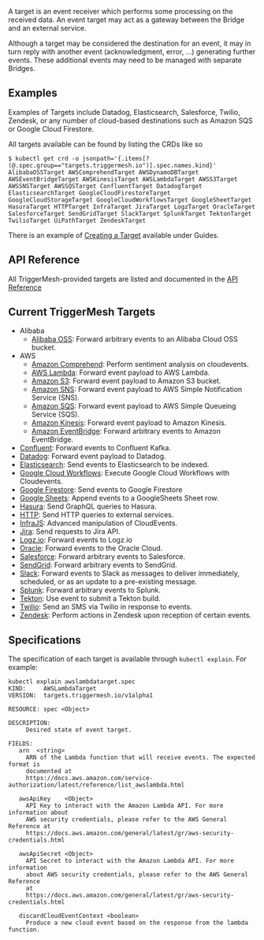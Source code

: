 A target is an event receiver which performs some processing on the received data. An event target may act as a gateway between the Bridge and an external service.

Although a target may be considered the destination for an event, it may in turn reply with another event (acknowledgment, error, ...) generating further events. These additional events may need to be managed with separate Bridges.

## Examples

Examples of Targets include Datadog, Elasticsearch, Salesforce, Twilio, Zendesk, or any number of cloud-based destinations such as Amazon SQS or Google Cloud Firestore.

All targets available can be found by listing the CRDs like so

```console
$ kubectl get crd -o jsonpath='{.items[?(@.spec.group=="targets.triggermesh.io")].spec.names.kind}'
AlibabaOSSTarget AWSComprehendTarget AWSDynamoDBTarget AWSEventBridgeTarget AWSKinesisTarget AWSLambdaTarget AWSS3Target AWSSNSTarget AWSSQSTarget ConfluentTarget DatadogTarget ElasticsearchTarget GoogleCloudFirestoreTarget GoogleCloudStorageTarget GoogleCloudWorkflowsTarget GoogleSheetTarget HasuraTarget HTTPTarget InfraTarget JiraTarget LogzTarget OracleTarget SalesforceTarget SendGridTarget SlackTarget SplunkTarget TektonTarget TwilioTarget UiPathTarget ZendeskTarget
```

There is an example of [Creating a Target](../guides/creatingatarget.md) available under Guides.

## API Reference

All TriggerMesh-provided targets are listed and documented in the [API Reference](../reference/targets.md)

## Current TriggerMesh Targets
- Alibaba
    - [Alibaba OSS](./alibabaoss.md): Forward arbitrary events to an Alibaba Cloud OSS bucket.
- AWS
    - [Amazon Comprehend](./awscomprehend.md): Perform sentiment analysis on cloudevents.
    - [AWS Lambda](./awslambda.md): Forward event payload to AWS Lambda.
    - [Amazon S3](./awss3.md): Forward event payload to Amazon S3 bucket.
    - [Amazon SNS](./awssns.md): Forward event payload to AWS Simple Notification Service (SNS).
    - [Amazon SQS](./awssqs.md): Forward event payload to AWS Simple Queueing Service (SQS).
    - [Amazon Kinesis](./awskinesis.md): Forward event payload to Amazon Kinesis.
    - [Amazon EventBridge](./awseventbridge.md): Forward arbitrary events to Amazon EventBridge.
- [Confluent](./confluent.md): Forward events to Confluent Kafka.
- [Datadog](./datadog.md): Forward event payload to Datadog.
- [Elasticsearch](./elasticsearch.md): Send events to Elasticsearch to be indexed.
- [Google Cloud Workflows](./googlecloudworkflows.md): Execute Google Cloud Workflows with Cloudevents.
- [Google Firestore](./googlefirestore.md): Send events to Google Firestore
- [Google Sheets](./googlesheets.md): Append events to a GoogleSheets Sheet row.
- [Hasura](./hasura.md): Send GraphQL queries to Hasura.
- [HTTP](./http.md): Send HTTP queries to external services.
- [InfraJS](./infrajs.md): Advanced manipulation of CloudEvents.
- [Jira](./jira.md): Send requests to Jira API.
- [Logz.io](./logz.md): Forward events to Logz.io
- [Oracle](./oracle.md): Forward events to the Oracle Cloud.
- [Salesforce](./salesforce.md): Forward arbitrary events to Salesforce.
- [SendGrid](./sendgrid.md): Forward arbitrary events to SendGrid.
- [Slack](./slack.md): Forward events to Slack as messages to deliver immediately, scheduled, or as an update to a pre-existing message.
- [Splunk](./splunk.md): Forward arbitrary events to Splunk.
- [Tekton](./tekton.md): Use event to submit a Tekton build.
- [Twilio](./twilio.md): Send an SMS via Twilio in response to events.
- [Zendesk](./zendesk.md): Perform actions in Zendesk upon reception of certain events.

## Specifications

The specification of each target is available through `kubectl explain`. For example:

```console
kubectl explain awslambdatarget.spec
KIND:     AWSLambdaTarget
VERSION:  targets.triggermesh.io/v1alpha1

RESOURCE: spec <Object>

DESCRIPTION:
     Desired state of event target.

FIELDS:
   arn	<string>
     ARN of the Lambda function that will receive events. The expected format is
     documented at
     https://docs.aws.amazon.com/service-authorization/latest/reference/list_awslambda.html

   awsApiKey	<Object>
     API Key to interact with the Amazon Lambda API. For more information about
     AWS security credentials, please refer to the AWS General Reference at
     https://docs.aws.amazon.com/general/latest/gr/aws-security-credentials.html

   awsApiSecret	<Object>
     API Secret to interact with the Amazon Lambda API. For more information
     about AWS security credentials, please refer to the AWS General Reference
     at
     https://docs.aws.amazon.com/general/latest/gr/aws-security-credentials.html

   discardCloudEventContext	<boolean>
     Produce a new cloud event based on the response from the lambda function.
```
